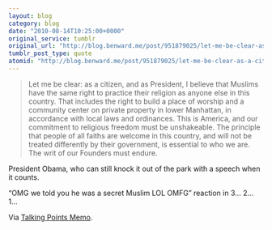```yaml
---
layout: blog
category: blog
date: "2010-08-14T10:25:00+0000"
original_service: tumblr
original_url: "http://blog.benward.me/post/951879025/let-me-be-clear-as-a-citizen-and-as-president-i"
tumblr_post_type: quote
atomid: "http://blog.benward.me/post/951879025/let-me-be-clear-as-a-citizen-and-as-president-i"
---
```

> Let me be clear: as a citizen, and as President, I believe that Muslims have the same right to practice their religion as anyone else in this country. That includes the right to build a place of worship and a community center on private property in lower Manhattan, in accordance with local laws and ordinances. This is America, and our commitment to religious freedom must be unshakeable. The principle that people of all faiths are welcome in this country, and will not be treated differently by their government, is essential to who we are. The writ of our Founders must endure.

 President Obama, who can still knock it out of the park with a speech when it counts.

“OMG we told you he was a secret Muslim LOL OMFG” reaction in 3… 2… 1…

Via [Talking Points Memo](http://www.talkingpointsmemo.com/archives/2010/08/obama_offers_support_to_islamic_center_near_ground.php#more).